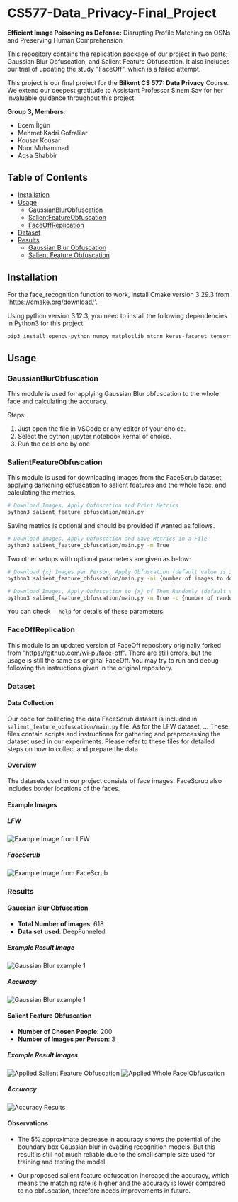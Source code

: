 # CS577-Data_Privacy-Final_Project

**Efficient Image Poisoning as Defense:** Disrupting Profile Matching on OSNs and Preserving Human Comprehension

This repository contains the replication package of our project in two parts; Gaussian Blur Obfuscation, and Salient Feature Obfuscation. It also includes our trial of updating the study "FaceOff", which is a failed attempt.

This project is our final project for the **Bilkent CS 577: Data Privacy** Course. We extend our deepest gratitude to Assistant Professor Sinem Sav for her invaluable guidance throughout this project.

**Group 3, Members**:

- Ecem İlgün
- Mehmet Kadri Gofralilar
- Kousar Kousar
- Noor Muhammad
- Aqsa Shabbir

## Table of Contents

- [Installation](#installation)
- [Usage](#usage)
  - [GaussianBlurObfuscation](#gaussianblurobfuscation)
  - [SalientFeatureObfuscation](#salientfeatureobfuscation)
  - [FaceOffReplication](#faceoffreplication)
- [Dataset](#dataset)
- [Results](#results)
  - [Gaussian Blur Obfuscation](#gaussian-blur-obfuscation)
  - [Salient Feature Obfuscation](#salient-feature-obfuscation)

## Installation

For the face_recognition function to work, install Cmake version 3.29.3 from 'https://cmake.org/download/'.

Using python version 3.12.3, you need to install the following dependencies in Python3 for this project.

```bash
pip3 install opencv-python numpy matplotlib mtcnn keras-facenet tensorflow scipy scikit-learn face_recognition
```

## Usage

### GaussianBlurObfuscation

This module is used for applying Gaussian Blur obfuscation to the whole face and calculating the accuracy.

Steps:

1. Just open the file in VSCode or any editor of your choice.
2. Select the python jupyter notebook kernal of choice.
3. Run the cells one by one
<!--

````bash
# Apply
python3 gaussian_blur_bbox_obfuscation/
``` -->

### SalientFeatureObfuscation
This module is used for downloading images from the FaceScrub dataset, applying darkening obfuscation to salient features and the whole face, and calculating the metrics.

```bash
# Download Images, Apply Obfuscation and Print Metrics
python3 salient_feature_obfuscation/main.py
````

Saving metrics is optional and should be provided if wanted as follows.

```bash
# Download Images, Apply Obfuscation and Save Metrics in a File
python3 salient_feature_obfuscation/main.py -m True
```

Two other setups with optional parameters are given as below:

```bash
# Download {x} Images per Person, Apply Obfuscation (default value is 3)
python3 salient_feature_obfuscation/main.py -ni {number of images to download per person}

# Download Images, Apply Obfuscation to {x} of Them Randomly (default value is 200)
python3 salient_feature_obfuscation/main.py -n True -c {number of random people to apply obfuscation}
```

You can check `--help` for details of these parameters.

### FaceOffReplication

This module is an updated version of FaceOff repository originally forked from "https://github.com/wi-pi/face-off". There are still errors, but the usage is still the same as original FaceOff. You may try to run and debug following the instructions given in the original repository.

### Dataset

#### Data Collection

Our code for collecting the data FaceScrub dataset is included in `salient_feature_obfuscation/main.py` file. As for the LFW dataset, ... These files contain scripts and instructions for gathering and preprocessing the dataset used in our experiments. Please refer to these files for detailed steps on how to collect and prepare the data.

#### Overview

The datasets used in our project consists of face images. FaceScrub also includes border locations of the faces.

#### Example Images

##### LFW

![Example Image from LFW](/figs/Alfredo_di_Stefano_0001.jpg)

##### FaceScrub

![Example Image from FaceScrub](/figs/Original_Image_FaceScrub.jpg)

### Results

#### Gaussian Blur Obfuscation

- **Total Number of images**: 618
- **Data set used**: DeepFunneled

##### Example Result Image

![Gaussian Blur example 1](/figs/gaussian_blur_2.jpg)

##### Accuracy

![Gaussian Blur example 1](/figs/gaussian_blur_result.png)

#### Salient Feature Obfuscation

- **Number of Chosen People**: 200
- **Number of Images per Person**: 3

##### Example Result Images

![Applied Salient Feature Obfuscation](/figs/Salient_Image_FaceScrub_1.jpg)
![Applied Whole Face Obfuscation](/figs/Salient_Image_FaceScrub_2.jpg)

##### Accuracy

![Accuracy Results](/figs/Accuracy_FaceScrub.png)

#### Observations

- The 5% approximate decrease in accuracy shows the potential of the boundary box Gaussian blur in evading recognition models. But this result is still not much reliable due to the small sample size used for training and testing the model.

- Our proposed salient feature obfuscation increased the accuracy, which means the matching rate is higher and the accuracy is lower compared to no obfuscation, therefore needs improvements in future.
